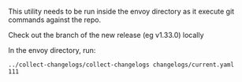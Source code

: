 This utility needs to be run inside the envoy directory as it execute git commands against the repo.

Check out the branch of the new release (eg v1.33.0) locally

In the envoy directory, run:
```
../collect-changelogs/collect-changelogs changelogs/current.yaml
111
